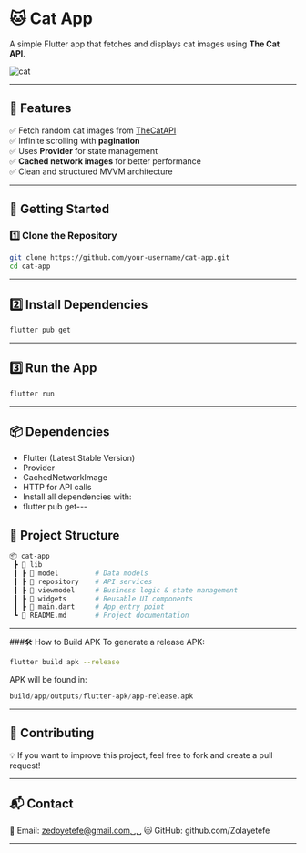 # 🐱 Cat App  
A simple Flutter app that fetches and displays cat images using **The Cat API**.

![cat](https://github.com/user-attachments/assets/cac991bf-ddc1-4632-b48d-a5127b98b7af) <!-- Replace with an actual screenshot URL -->

---

## 📌 Features
✅ Fetch random cat images from [TheCatAPI](https://thecatapi.com/)  
✅ Infinite scrolling with **pagination**  
✅ Uses **Provider** for state management  
✅ **Cached network images** for better performance  
✅ Clean and structured MVVM architecture  

---

## 🚀 Getting Started

### 1️⃣ Clone the Repository
```sh
git clone https://github.com/your-username/cat-app.git
cd cat-app
```
---

## 2️⃣ Install Dependencies
```sh
flutter pub get
```
---
## 3️⃣ Run the App
```sh
flutter run
```
---

## 📦 Dependencies
- Flutter (Latest Stable Version)
- Provider
- CachedNetworkImage
- HTTP for API calls
- Install all dependencies with:
- flutter pub get---

## 📂 Project Structure
```graphql
📦 cat-app
 ┣ 📂 lib
 ┃ ┣ 📂 model         # Data models
 ┃ ┣ 📂 repository    # API services
 ┃ ┣ 📂 viewmodel     # Business logic & state management
 ┃ ┣ 📂 widgets       # Reusable UI components
 ┃ ┣ 📜 main.dart     # App entry point
 ┗ 📜 README.md       # Project documentation
 ```
---

###🛠 How to Build APK
To generate a release APK:
```sh
flutter build apk --release
```
APK will be found in:
```swift
build/app/outputs/flutter-apk/app-release.apk
```
---

## 🤝 Contributing
💡 If you want to improve this project, feel free to fork and create a pull request!

---
## 📬 Contact
📧 Email: zedoyetefe@gmail.com␣␣ 
🐱 GitHub: github.com/Zolayetefe

---


